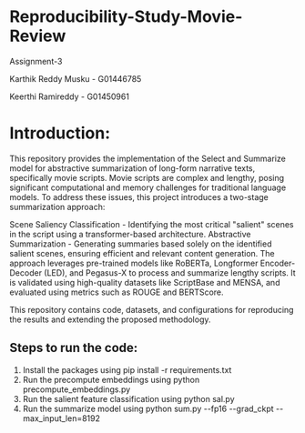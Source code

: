 # Reproducibility-Study-Movie-Review
Assignment-3

Karthik Reddy Musku - G01446785

Keerthi Ramireddy - G01450961

# Introduction:
This repository provides the implementation of the Select and Summarize model for abstractive summarization of long-form narrative texts, specifically movie scripts. Movie scripts are complex and lengthy, posing significant computational and memory challenges for traditional language models. To address these issues, this project introduces a two-stage summarization approach:

Scene Saliency Classification - Identifying the most critical "salient" scenes in the script using a transformer-based architecture.
Abstractive Summarization - Generating summaries based solely on the identified salient scenes, ensuring efficient and relevant content generation.
The approach leverages pre-trained models like RoBERTa, Longformer Encoder-Decoder (LED), and Pegasus-X to process and summarize lengthy scripts. It is validated using high-quality datasets like ScriptBase and MENSA, and evaluated using metrics such as ROUGE and BERTScore.

This repository contains code, datasets, and configurations for reproducing the results and extending the proposed methodology.

## Steps to run the code:
1. Install the packages using pip install -r requirements.txt
2. Run the precompute embeddings using python precompute_embeddings.py
3. Run the salient feature classification using python sal.py
4. Run the summarize model using python sum.py --fp16 --grad_ckpt --max_input_len=8192 
